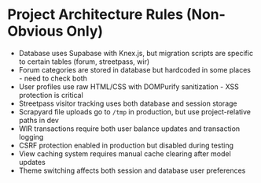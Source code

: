# Project Architecture Rules (Non-Obvious Only)

- Database uses Supabase with Knex.js, but migration scripts are specific to certain tables (forum, streetpass, wir)
- Forum categories are stored in database but hardcoded in some places - need to check both
- User profiles use raw HTML/CSS with DOMPurify sanitization - XSS protection is critical
- Streetpass visitor tracking uses both database and session storage
- Scrapyard file uploads go to `/tmp` in production, but use project-relative paths in dev
- WIR transactions require both user balance updates and transaction logging
- CSRF protection enabled in production but disabled during testing
- View caching system requires manual cache clearing after model updates
- Theme switching affects both session and database user preferences
